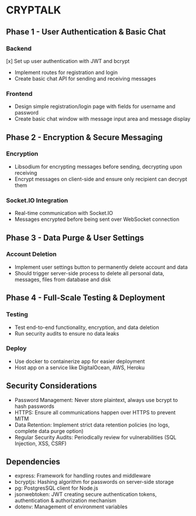 # CRYPTALK
## Phase 1 - User Authentication & Basic Chat
### Backend
[x] Set up user authentication with JWT and bcrypt
- Implement routes for registration and login
- Create basic chat API for sending and receiving messages
### Frontend
- Design simple registration/login page with fields for username and password
- Create basic chat window with message input area and message display
## Phase 2 - Encryption & Secure Messaging
### Encryption
- Libsodium for encrypting messages before sending, decrypting upon receiving
- Encrypt messages on client-side and ensure only recipient can decrypt them
### Socket.IO Integration
- Real-time communication with Socket.IO
- Messages encrypted before being sent over WebSocket connection
## Phase 3 - Data Purge & User Settings
### Account Deletion
- Implement user settings button to permanently delete account and data
- Should trigger server-side process to delete all personal data, messages, files from database and disk
## Phase 4 - Full-Scale Testing & Deployment
### Testing
- Test end-to-end functionality, encryption, and data deletion
- Run security audits to ensure no data leaks
### Deploy
- Use docker to containerize app for easier deployment
- Host app on a service like DigitalOcean, AWS, Heroku

## Security Considerations
- Password Management: Never store plaintext, always use bcrypt to hash passwords
- HTTPS: Ensure all communications happen over HTTPS to prevent MITM
- Data Retention: Implement strict data retention policies (no logs, complete data purge option)
- Regular Security Audits: Periodically review for vulnerabilities (SQL Injection, XSS, CSRF)

## Dependencies
- express: Framework for handling routes and middleware
- bcryptjs: Hashing algorithm for passwords on server-side storage
- pg: PostgresSQL client for Node.js
- jsonwebtoken: JWT creating secure authentication tokens, authentication & authorization mechanism
- dotenv: Management of environment variables
